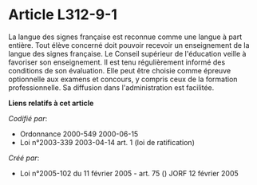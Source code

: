 # Article L312-9-1

La langue des signes française est reconnue comme une langue à part entière. Tout élève concerné doit pouvoir recevoir un
enseignement de la langue des signes française. Le Conseil supérieur de l'éducation veille à favoriser son enseignement. Il
est tenu régulièrement informé des conditions de son évaluation. Elle peut être choisie comme épreuve optionnelle aux examens
et concours, y compris ceux de la formation professionnelle. Sa diffusion dans l'administration est facilitée.

**Liens relatifs à cet article**

_Codifié par_:

  - Ordonnance 2000-549 2000-06-15
  - Loi n°2003-339 2003-04-14 art. 1 (loi de ratification)

_Créé par_:

  - Loi n°2005-102 du 11 février 2005 - art. 75 () JORF 12 février 2005
